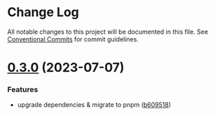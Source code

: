 # Change Log

All notable changes to this project will be documented in this file.
See [Conventional Commits](https://conventionalcommits.org) for commit guidelines.

# [0.3.0](https://github.com/bolasblack/js-metarepo/blob/master/packages/yarw/compare/yarw@0.2.0...yarw@0.3.0) (2023-07-07)

### Features

- upgrade dependencies & migrate to pnpm ([b609518](https://github.com/bolasblack/js-metarepo/blob/master/packages/yarw/commit/b609518795e477e427c775e00fd2e24c398a49f2))
